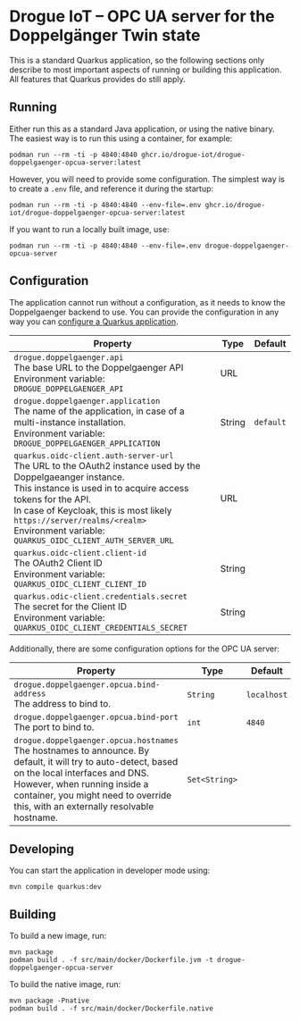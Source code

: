 # Drogue IoT – OPC UA server for the Doppelgänger Twin state

This is a standard Quarkus application, so the following sections only describe to most important aspects of running
or building this application. All features that Quarkus provides do still apply.

## Running

Either run this as a standard Java application, or using the native binary. The easiest way is to run this using a
container, for example:

```shell
podman run --rm -ti -p 4840:4840 ghcr.io/drogue-iot/drogue-doppelgaenger-opcua-server:latest
```

However, you will need to provide some configuration. The simplest way is to create a `.env` file, and reference
it during the startup:

```shell
podman run --rm -ti -p 4840:4840 --env-file=.env ghcr.io/drogue-iot/drogue-doppelgaenger-opcua-server:latest
```

If you want to run a locally built image, use:

```shell
podman run --rm -ti -p 4840:4840 --env-file=.env drogue-doppelgaenger-opcua-server
```

## Configuration

The application cannot run without a configuration, as it needs to know the Doppelgaenger backend to use. You can
provide the configuration in any way you can [configure a Quarkus application](https://quarkus.io/guides/config).

| Property                                                                                                                                                                                                                                                                                                                          | Type   | Default   |
|-----------------------------------------------------------------------------------------------------------------------------------------------------------------------------------------------------------------------------------------------------------------------------------------------------------------------------------|--------|-----------|
| `drogue.doppelgaenger.api` <br/> The base URL to the Doppelgaenger API<br/>Environment variable: `DROGUE_DOPPELGAENGER_API`                                                                                                                                                                                                       | URL    |           |
| `drogue.doppelgaenger.application` <br/> The name of the application, in case of a multi-instance installation.<br/>Environment variable: `DROGUE_DOPPELGAENGER_APPLICATION`                                                                                                                                                      | String | `default` |
| `quarkus.oidc-client.auth-server-url` <br/> The URL to the OAuth2 instance used by the Doppelgaeanger instance.<br/>This instance is used in to acquire access tokens for the API.<br/>In case of Keycloak, this is most likely `https://server/realms/<realm>` <br/> Environment variable: `QUARKUS_OIDC_CLIENT_AUTH_SERVER_URL` | URL    |           |
| `quarkus.oidc-client.client-id` <br/> The OAuth2 Client ID<br/>Environment variable: `QUARKUS_OIDC_CLIENT_CLIENT_ID`                                                                                                                                                                                                              | String |           |
| `quarkus.odic-client.credentials.secret` <br/> The secret for the Client ID<br/>Environment variable: `QUARKUS_OIDC_CLIENT_CREDENTIALS_SECRET`                                                                                                                                                                                    | String |           |

Additionally, there are some configuration options for the OPC UA server:

| Property                                                                                                                                                                                                                                                                   | Type           | Default     |
|----------------------------------------------------------------------------------------------------------------------------------------------------------------------------------------------------------------------------------------------------------------------------|----------------|-------------|
| `drogue.doppelgaenger.opcua.bind-address` <br/> The address to bind to.                                                                                                                                                                                                    | `String`       | `localhost` |
| `drogue.doppelgaenger.opcua.bind-port` <br/> The port to bind to.                                                                                                                                                                                                          | `int`          | `4840`      |
| `drogue.doppelgaenger.opcua.hostnames` <br/> The hostnames to announce. By default, it will try to auto-detect, based on the local interfaces and DNS. However, when running inside a container, you might need to override this, with an externally resolvable hostname.  | `Set<String>`  |             |

## Developing

You can start the application in developer mode using:

```shell
mvn compile quarkus:dev
```

## Building

To build a new image, run:

```shell
mvn package
podman build . -f src/main/docker/Dockerfile.jvm -t drogue-doppelgaenger-opcua-server
```

To build the native image, run:

```shell
mvn package -Pnative
podman build . -f src/main/docker/Dockerfile.native
```
